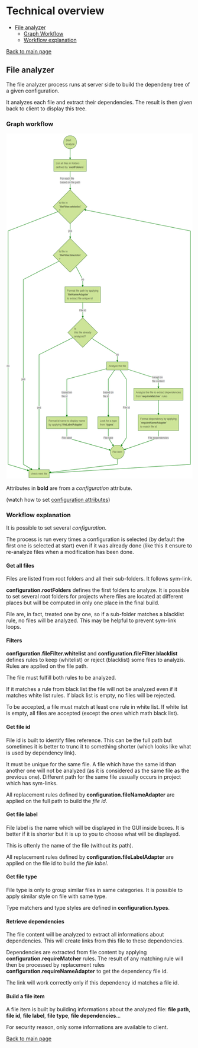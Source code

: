 # Technical overview

* [File analyzer]
  * [Graph Workflow]
  * [Workflow explanation]

[Back to main page](../README.md)

[File analyzer]:#fileAnaylzer
<a name="fileAnaylzer"></a>
## File analyzer

The file analyzer process runs at server side to build the dependeny tree of a given configuration.

It analyzes each file and extract their dependencies. The result is then given back to client to display this tree.

[Graph Workflow]:#workflow
<a name="workflow"></a>
### Graph workflow

![files analyze workflow](./images/filesAnalyzer.png)

Attributes in **bold** are from a *configuration* attribute.

(watch how to set [configuration attributes](configuration.md#ConfAttributes))

[Workflow explanation]:#workflowDetails
<a name="workflowDetails"></a>
### Workflow explanation

 It is possible to set several *configuration*.
 
 The process is run every times a configuration is selected (by default the first one is selected at start) even if it was already done (like this it ensure to re-analyze files when a modification has been done.

#### Get all files
 Files are listed from root folders and all their sub-folders. It follows sym-link.

 **configuration.rootFolders** defines the first folders to analyze. It is possible to set several root folders for projects where files are located at different places but will be computed in only one place in the final build.

File are, in fact, treated one by one, so if a sub-folder matches a blacklist rule, no files will be analyzed. This may be helpful to prevent sym-link loops.

#### Filters

**configuration.fileFilter.whitelist** and **configuration.fileFilter.blacklist** defines rules to keep (whitelist) or reject (blacklist) some files to analyzis. Rules are applied on the file path.

The file must fulfill both rules to be analyzed.

If it matches a rule from black list the file will not be analyzed even if it matches white list rules.
If black list is empty, no files will be rejected.

To be accepted, a file must match at least one rule in white list.
If white list is empty, all files are accepted (except the ones which math black list).

#### Get file id

File id is built to identify files reference. This can be the full path but sometimes it is better to trunc it to something shorter (which looks like what is used by dependency link).

It must be unique for the same file. A file which have the same id than another one will not be analyzed (as it is considered as the same file as the previous one). Different path for the same file ussually occurs in project which has sym-links.

All replacement rules defined by **configuration.fileNameAdapter** are applied on the full path to build the *file id*.

#### Get file label

File label is the name which will be displayed in the GUI inside boxes. It is better if it is shorter but it is up to you to choose what will be displayed.

This is oftenly the name of the file (without its path).

All replacement rules defined by **configuration.fileLabelAdapter** are applied on the file id to build the *file label*.

#### Get file type

File type is only to group similar files in same categories. It is possible to apply similar style on file with same type.

Type matchers and type styles are defined in **configuration.types**.

#### Retrieve dependencies

The file content will be analyzed to extract all informations about dependencies. This will create links from this file to these dependencies.

Dependencies are extracted from file content by applying **configuration.requireMatcher** rules. The result of any matching rule will then be processed by replacement rules **configuration.requireNameAdapter** to get the dependency file id.

The link will work correctly only if this dependency id matches a file id.

#### Build a file item

A file item is built by building informations about the analyzed file: **file path**, **file id**, **file label**, **file type**, **file dependencies**...

For security reason, only some informations are available to client.

[Back to main page](../README.md)